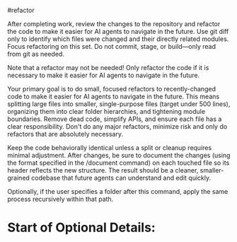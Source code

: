 #refactor

After completing work, review the changes to the repository and refactor the code to make it easier for AI agents to navigate in the future. Use git diff only to identify which files were changed and their directly related modules. Focus refactoring on this set. Do not commit, stage, or build—only read from git as needed.

Note that a refactor may not be needed! Only refactor the code if it is necessary to make it easier for AI agents to navigate in the future.

Your primary goal is to do small, focused refactors to recently-changed code to make it easier for AI agents to navigate in the future. This means splitting large files into smaller, single-purpose files (target under 500 lines), organizing them into clear folder hierarchies, and tightening module boundaries. Remove dead code, simplify APIs, and ensure each file has a clear responsibility. Don't do any major refactors, minimize risk and only do refactors that are absolutely necessary.

Keep the code behaviorally identical unless a split or cleanup requires minimal adjustment. After changes, be sure to document the changes (using the format specified in the /document command) on each touched file so its header reflects the new structure. The result should be a cleaner, smaller-grained codebase that future agents can understand and edit quickly.

Optionally, if the user specifies a folder after this command, apply the same process recursively within that path.

# Start of Optional Details:
